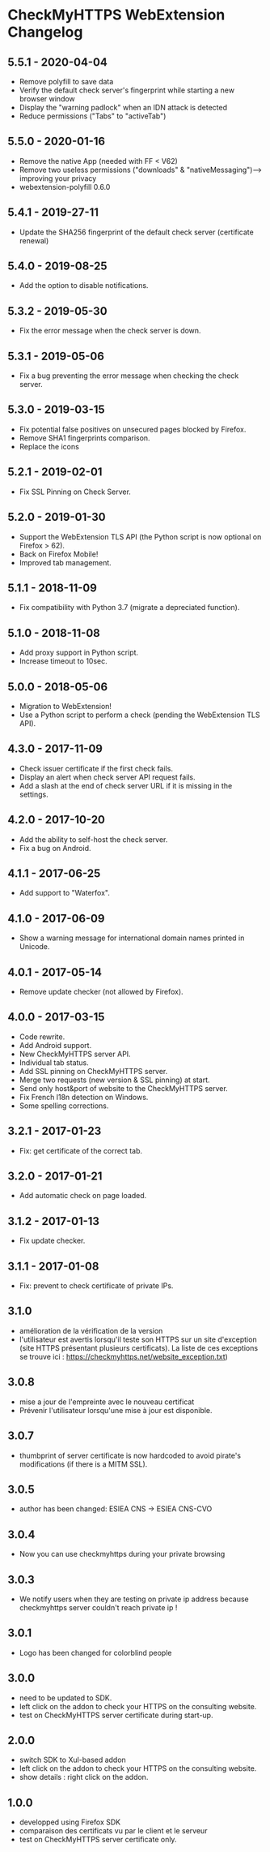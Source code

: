 # CheckMyHTTPS WebExtension Changelog

## 5.5.1 - 2020-04-04
- Remove polyfill to save data
- Verify the default check server's fingerprint while starting a new browser window
- Display the "warning padlock" when an IDN attack is detected
- Reduce permissions ("Tabs" to "activeTab")

## 5.5.0 - 2020-01-16
- Remove the native App (needed with FF < V62)
- Remove two useless permissions ("downloads" & "nativeMessaging")--> improving your privacy
- webextension-polyfill 0.6.0

## 5.4.1 - 2019-27-11
- Update the SHA256 fingerprint of the default check server (certificate renewal)

## 5.4.0 - 2019-08-25
- Add the option to disable notifications.

## 5.3.2 - 2019-05-30
- Fix the error message when the check server is down.

## 5.3.1 - 2019-05-06
- Fix a bug preventing the error message when checking the check server.

## 5.3.0 - 2019-03-15
- Fix potential false positives on unsecured pages blocked by Firefox.
- Remove SHA1 fingerprints comparison.
- Replace the icons

## 5.2.1 - 2019-02-01
- Fix SSL Pinning on Check Server.

## 5.2.0 - 2019-01-30
- Support the WebExtension TLS API (the Python script is now optional on Firefox > 62).
- Back on Firefox Mobile!
- Improved tab management.

## 5.1.1 - 2018-11-09
- Fix compatibility with Python 3.7 (migrate a depreciated function).

## 5.1.0 - 2018-11-08
- Add proxy support in Python script.
- Increase timeout to 10sec.

## 5.0.0 - 2018-05-06
- Migration to WebExtension!
- Use a Python script to perform a check (pending the WebExtension TLS API).

## 4.3.0 - 2017-11-09
- Check issuer certificate if the first check fails.
- Display an alert when check server API request fails.
- Add a slash at the end of check server URL if it is missing in the settings.

## 4.2.0 - 2017-10-20
- Add the ability to self-host the check server.
- Fix a bug on Android.

## 4.1.1 - 2017-06-25
- Add support to "Waterfox".

## 4.1.0 - 2017-06-09
- Show a warning message for international domain names printed in Unicode.

## 4.0.1 - 2017-05-14
- Remove update checker (not allowed by Firefox).

## 4.0.0 - 2017-03-15
- Code rewrite.
- Add Android support.
- New CheckMyHTTPS server API.
- Individual tab status.
- Add SSL pinning on CheckMyHTTPS server.
- Merge two requests (new version & SSL pinning) at start.
- Send only host&port of website to the CheckMyHTTPS server.
- Fix French l18n detection on Windows.
- Some spelling corrections.

## 3.2.1 - 2017-01-23
- Fix: get certificate of the correct tab.

## 3.2.0 - 2017-01-21
- Add automatic check on page loaded.

## 3.1.2 - 2017-01-13
- Fix update checker.

## 3.1.1 - 2017-01-08
- Fix: prevent to check certificate of private IPs.

## 3.1.0
- amélioration de la vérification de la version
- l'utilisateur est avertis lorsqu'il teste son HTTPS sur un site d'exception (site HTTPS présentant plusieurs certificats). La liste de ces exceptions se trouve ici : https://checkmyhttps.net/website_exception.txt)

## 3.0.8
- mise a jour de l'empreinte avec le nouveau certificat
- Prévenir l'utilisateur lorsqu'une mise à jour est disponible.

## 3.0.7
- thumbprint of server certificate is now hardcoded to avoid pirate's modifications (if there is a MITM SSL).

## 3.0.5
- author has been changed: ESIEA CNS -> ESIEA CNS-CVO 

## 3.0.4
- Now you can use checkmyhttps during your private browsing 

## 3.0.3
- We notify users when they are testing on private ip address because checkmyhttps server couldn't reach private ip !

## 3.0.1
- Logo has been changed for colorblind people

## 3.0.0
- need to be updated to SDK.
- left click on the addon to check your HTTPS on the consulting website.
- test on CheckMyHTTPS server certificate during start-up.

## 2.0.0
- switch SDK to Xul-based addon
- left click on the addon to check your HTTPS on the consulting website.
- show details : right click on the addon.

## 1.0.0
- developped using Firefox SDK
- comparaison des certificats vu par le client et le serveur
- test on CheckMyHTTPS server certificate only.
